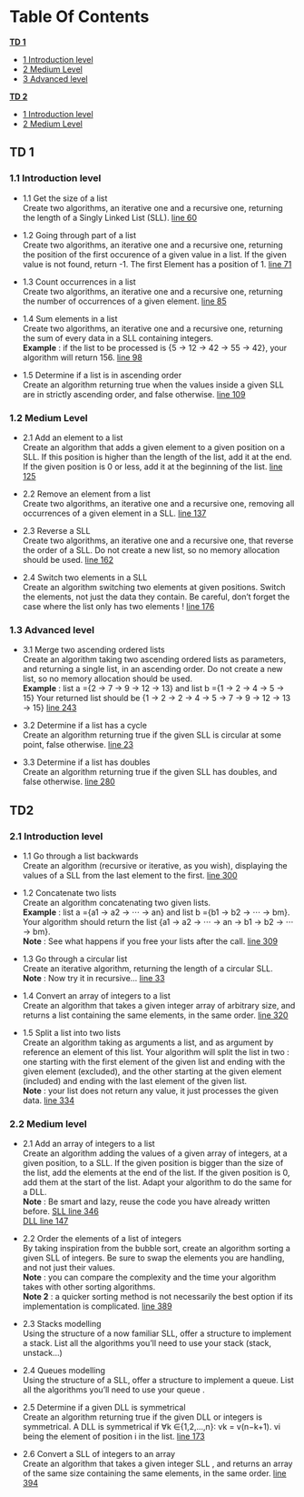 # Table Of Contents
[<strong>TD 1</strong>](#TD-1)
- [1 Introduction level](#11-Introduction-level)
- [2 Medium Level](#12-Medium-Level)
- [3 Advanced level](#13-Advanced-level)

[<strong>TD 2</strong>](#TD-2)
- [1 Introduction level](#21-Introduction-level)
- [2 Medium Level](#22-Medium-Level)
## TD 1
### 1.1 Introduction level
- 1.1 Get the size of a list <br/>
Create two algorithms, an iterative one and a recursive one, returning the length of a Singly Linked List (SLL).
[line 60](https://github.com/gundamzhou/L2-C/blob/master/lib/simpleLinkedList.c) 

- 1.2 Going through part of a list <br/>
Create two algorithms, an iterative one and a recursive one, returning the position of the first occurence of a given value in a list. If the given value is not found, return -1. The first Element has a position of 1.
[line 71](https://github.com/gundamzhou/L2-C/blob/master/lib/simpleLinkedList.c)

- 1.3 Count occurrences in a list <br/>
Create two algorithms, an iterative one and a recursive one, returning the number of occurrences of a given element.
[line 85](https://github.com/gundamzhou/L2-C/blob/master/lib/simpleLinkedList.c)

- 1.4 Sum elements in a list <br/>
Create two algorithms, an iterative one and a recursive one, returning the sum of every data in a SLL containing integers. <br/>
<strong>Example</strong> : if the list to be processed is {5 → 12 → 42 → 55 → 42}, your algorithm will return 156.
[line 98](https://github.com/gundamzhou/L2-C/blob/master/lib/simpleLinkedList.c)

- 1.5 Determine if a list is in ascending order<br/>
Create an algorithm returning true when the values inside a given SLL are in strictly ascending order, and false otherwise.
[line 109](https://github.com/gundamzhou/L2-C/blob/master/lib/simpleLinkedList.c)

### 1.2 Medium Level
- 2.1 Add an element to a list <br/>
Create an algorithm that adds a given element to a given position on a SLL. If this position is higher than the length of the list, add it at the end. If the given position is 0 or less, add it at the beginning of the list.
[line 125](https://github.com/gundamzhou/L2-C/blob/master/lib/simpleLinkedList.c)

- 2.2 Remove an element from a list <br/>
Create two algorithms, an iterative one and a recursive one, removing all occurrences of a given element in a SLL.
[line 137](https://github.com/gundamzhou/L2-C/blob/master/lib/simpleLinkedList.c)

- 2.3 Reverse a SLL <br/>
Create two algorithms, an iterative one and a recursive one, that reverse the order of a SLL. Do not create a new list, so no memory allocation should be used.
[line 162](https://github.com/gundamzhou/L2-C/blob/master/lib/simpleLinkedList.c)

- 2.4 Switch two elements in a SLL <br/>
Create an algorithm switching two elements at given positions. Switch the elements, not just the data they contain. Be careful, don’t forget the case where the list only has two elements !
[line 176](https://github.com/gundamzhou/L2-C/blob/master/lib/simpleLinkedList.c)

### 1.3 Advanced level
- 3.1 Merge two ascending ordered lists <br/>
    Create an algorithm taking two ascending ordered lists as parameters, and returning a single list, in an ascending order.
Do not create a new list, so no memory allocation should be used. <br/>
<strong>Example</strong> : list a ={2 → 7 → 9 → 12 → 13} and list b ={1 → 2 → 4 → 5 → 15}
Your returned list should be {1 → 2 → 2 → 4 → 5 → 7 → 9 → 12 → 13 → 15}
[line 243](https://github.com/gundamzhou/L2-C/blob/master/lib/simpleLinkedList.c)

- 3.2 Determine if a list has a cycle <br/>
Create an algorithm returning true if the given SLL is circular at some point, false otherwise.
[line 23](https://github.com/gundamzhou/L2-C/blob/master/lib/circledLinkedList.c)

- 3.3 Determine if a list has doubles <br/>
Create an algorithm returning true if the given SLL has doubles, and false otherwise.
[line 280](https://github.com/gundamzhou/L2-C/blob/master/lib/simpleLinkedList.c)

## TD2
### 2.1 Introduction level
- 1.1 Go through a list backwards <br/>
Create an algorithm (recursive or iterative, as you wish), displaying the values of a SLL from the last element to the first.
[line 300](https://github.com/gundamzhou/L2-C/blob/master/lib/simpleLinkedList.c)

- 1.2 Concatenate two lists <br/>
Create an algorithm concatenating two given lists. <br/>
<strong>Example</strong> : list a ={a1 → a2 → ⋅⋅⋅ → an} and list b ={b1 → b2 → ⋅⋅⋅ → bm}. Your algorithm should return the list {a1 → a2 → ⋅⋅⋅ → an → b1 → b2 → ⋅⋅⋅ → bm}. <br/>
<strong>Note</strong> : See what happens if you free your lists after the call.
[line 309](https://github.com/gundamzhou/L2-C/blob/master/lib/simpleLinkedList.c)

- 1.3 Go through a circular list <br/>
Create an iterative algorithm, returning the length of a circular SLL. <br/>
<strong>Note</strong> : Now try it in recursive...
[line 33](https://github.com/gundamzhou/L2-C/blob/master/lib/circledLinkedList.c)

- 1.4 Convert an array of integers to a list <br/>
Create an algorithm that takes a given integer array of arbitrary size, and returns a list containing the same elements, in the same order.
[line 320](https://github.com/gundamzhou/L2-C/blob/master/lib/simpleLinkedList.c)

- 1.5 Split a list into two lists <br/>
Create an algorithm taking as arguments a list, and as argument by reference an element of this list. Your algorithm will split the list in two : one starting with the first element of the given list and ending with the given element (excluded), and the other starting at the given element (included) and ending with the last element of the given list. <br/>
<strong>Note</strong> : your list does not return any value, it just processes the given data. 
[line 334](https://github.com/gundamzhou/L2-C/blob/master/lib/simpleLinkedList.c)

### 2.2 Medium level
- 2.1 Add an array of integers to a list <br/>
Create an algorithm adding the values of a given array of integers, at a given position, to a SLL. If the given position is bigger than the size of the list, add the elements at the end of the list. If the given position is 0, add them at the start of the list.
Adapt your algorithm to do the same for a DLL. <br/>
<strong>Note</strong> : Be smart and lazy, reuse the code you have already written before.
[SLL line 346](https://github.com/gundamzhou/L2-C/blob/master/lib/simpleLinkedList.c) <br/>
[DLL line 147](https://github.com/gundamzhou/L2-C/blob/master/lib/doubleLinkedList.c)

- 2.2 Order the elements of a list of integers <br/>
By taking inspiration from the bubble sort, create an algorithm sorting a given SLL of integers.
Be sure to swap the elements you are handling, and not just their values.<br/>
<strong>Note</strong> : you can compare the complexity and the time your algorithm takes with other sorting algorithms. <br/>
<strong>Note 2</strong> : a quicker sorting method is not necessarily the best option if its implementation is complicated. 
[line 389](https://github.com/gundamzhou/L2-C/blob/master/lib/simpleLinkedList.c)

- 2.3 Stacks modelling <br/>
Using the structure of a now familiar SLL, offer a structure to implement a stack.
List all the algorithms you’ll need to use your stack (stack, unstack…)

- 2.4 Queues modelling <br/>
Using the structure of a SLL, offer a structure to implement a queue.
List all the algorithms you’ll need to use your queue .

- 2.5 Determine if a given DLL is symmetrical <br/>
Create an algorithm returning true if the given DLL or integers is symmetrical.
A DLL is symmetrical if ∀k ∈{1,2,...,n}∶ vk = v(n−k+1). vi being the element of position i in the list.
[line 173](https://github.com/gundamzhou/L2-C/blob/master/lib/doubleLinkedList.c)

- 2.6 Convert a SLL of integers to an array <br/>
Create an algorithm that takes a given integer SLL , and returns an array of the same size containing the same elements, in the same order.
[line 394](https://github.com/gundamzhou/L2-C/blob/master/lib/simpleLinkedList.c)
